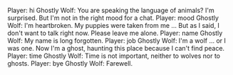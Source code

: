 Player: hi
Ghostly Wolf: You are speaking the language of animals? I'm surprised. But I'm not in the right mood for a chat.
Player: mood
Ghostly Wolf: I'm heartbroken. My puppies were taken from me ... But as I said, I don't want to talk right now. Please leave me alone.
Player: name
Ghostly Wolf: My name is long forgotten.
Player: job
Ghostly Wolf: I'm a wolf ... or I was one. Now I'm a ghost, haunting this place because I can't find peace.
Player: time
Ghostly Wolf: Time is not important, neither to wolves nor to ghosts.
Player: bye
Ghostly Wolf: Farewell.
